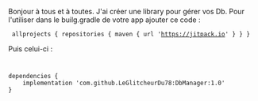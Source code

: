 Bonjour à tous et à toutes.
J'ai créer une library pour gérer vos Db. 
Pour l'utiliser dans le builg.gradle de votre app ajouter ce code :

<code><pre>
allprojects {
	repositories {
		maven { url 'https://jitpack.io' }
	}
}</pre></code>


Puis celui-ci :
<code>
<pre>
dependencies {
    implementation 'com.github.LeGlitcheurDu78:DbManager:1.0'
}</pre></code>

